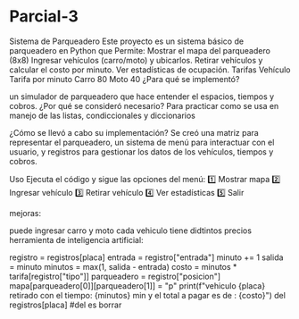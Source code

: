 # Parcial-3
Sistema de Parqueadero Este proyecto es un sistema básico de parqueadero en Python que Permite: Mostrar el mapa del parqueadero (8x8) Ingresar vehículos (carro/moto) y ubicarlos. Retirar vehículos y calcular el costo por minuto. Ver estadísticas de ocupación. Tarifas Vehículo Tarifa por minuto Carro 80 Moto 40 ¿Para qué se implementó?

un simulador de parqueadero que hace entender el espacios, tiempos y cobros. ¿Por qué se consideró necesario? Para practicar como se usa en manejo de las listas, condiccionales y diccionarios

¿Cómo se llevó a cabo su implementación? Se creó una matriz para representar el parqueadero, un sistema de menú para interactuar con el usuario, y registros para gestionar los datos de los vehículos, tiempos y cobros.

Uso Ejecuta el código y sigue las opciones del menú: 1️⃣ Mostrar mapa 2️⃣ Ingresar vehículo 3️⃣ Retirar vehículo 4️⃣ Ver estadísticas 5️⃣ Salir

mejoras:

puede ingresar carro y moto
cada vehiculo tiene didtintos precios
herramienta de inteligencia artificial:

registro = registros[placa] entrada = registro["entrada"] minuto += 1 salida = minuto minutos = max(1, salida - entrada) costo = minutos * tarifa[registro["tipo"]] parqueadero = registro["posicion"] mapa[parqueadero[0]][parqueadero[1]] = "p" print(f"vehiculo {placa} retirado con el tiempo: {minutos} min y el total a pagar es de : {costo}") del registros[placa] #del es borrar
